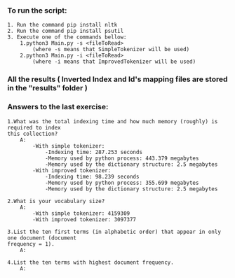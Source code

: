### To run the script:

    1. Run the command pip install nltk
    2. Run the command pip install psutil
    3. Execute one of the commands bellow: 
        1.python3 Main.py -s <fileToRead>
            (where -s means that SimpleTokenizer will be used) 
        2.python3 Main.py -i <fileToRead> 
            (where -i means that ImprovedTokenizer will be used)

### All the results ( Inverted Index and Id's mapping files are stored in the "results" folder )            

### Answers to the last exercise:

    1.What was the total indexing time and how much memory (roughly) is required to index
    this collection?
        A:
            -With simple tokenizer:
                -Indexing time: 287.253 seconds
                -Memory used by python process: 443.379 megabytes
                -Memory used by the dictionary structure: 2.5 megabytes
            -With improved tokenizer:
                -Indexing time: 98.239 seconds
                -Memory used by python process: 355.699 megabytes
                -Memory used by the dictionary structure: 2.5 megabytes

    2.What is your vocabulary size?
        A: 
            -With simple tokenizer: 4159309
            -With improved tokenizer: 3097377

    3.List the ten first terms (in alphabetic order) that appear in only one document (document
    frequency = 1).
        A:

    4.List the ten terms with highest document frequency.
        A:
